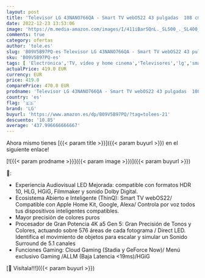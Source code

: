 ```yaml
---
layout: post
title: 'Televisor LG 43NANO766QA - Smart TV webOS22 43 pulgadas  108 cm  4K Nanocell  Procesador de Gran Potencia 4K a5 Gen 5  compatible con formatos HDR 10  HLG y HGiG'
date: 2022-12-23 13:53:06
image: 'https://m.media-amazon.com/images/I/411iBarSQnL._SL500_._SL400_.jpg'
comments: true
category: ofertas
author: 'tole.es'
slug: 'B09V5B97PQ-es Televisor LG 43NANO766QA - Smart TV webOS22 43 pulgadas...'
sku: 'B09V5B97PQ-es'
tags: [ 'Electrónica','TV, vídeo y home cinema','Televisores','lg','smart','televisor','tv','🇪🇸', ]
actualPrice: 419.0 EUR
currency: EUR
price: 419.0
comparePrice: 470.0 EUR
prodname: 'Televisor LG 43NANO766QA - Smart TV webOS22 43 pulgadas  108 cm  4K Nanocell  Procesador de Gran Potencia 4K a5 Gen 5  compatible con formatos HDR 10  HLG y HGiG'
country: 'es'
flag: '🇪🇸'
brand: 'LG'
buyurl: 'https://www.amazon.es/dp/B09V5B97PQ/?tag=tolees-21'
descuento: '10.85'
average: '437.996666666667'
---
```


Ahora mismo tienes [{{< param title >}}]({{< param buyurl >}}) en el siguiente enlace!

[![{{< param prodname >}}]({{< param image >}})]({{< param buyurl >}})

🔎:

- Experiencia Audiovisual LED Mejorada: compatible con formatos HDR 10, HLG, HGiG, Filmmaker y sonido Dolby Digital.
- Ecosistema Abierto e Inteligente (ThinQ): Smart TV webOS22/ Compatible con Apple Home Kit, Google, Alexa/ Controla por voz todos tus dispositivos inteligentes compatibles.
- Mayor precisión de colores puros
- Procesador de Gran Potencia 4K a5 Gen 5: Gran Precisión de Tonos y Colores, actuando sobre 576 áreas de cada fotograma / Direct LED. Identifica el movimiento de objetos para escalar y simular un Sonido Surround de 5.1 canales
- Funciones Gaming: Cloud Gaming (Stadia y GeForce Now)/ Menú exclusivo Gaming /ALLM (Baja Latencia <19ms)/HGiG

[🛒 Visítala!!!]({{< param buyurl >}})
